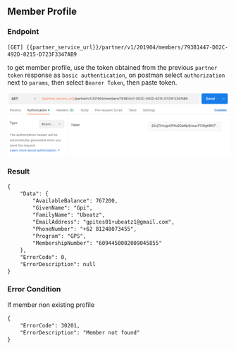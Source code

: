 ## Member Profile

### Endpoint
````
[GET] {{partner_service_url}}/partner/v1/201904/members/793B1447-D02C-492D-8215-D723F3347AB9
````
to get member profile, use the token obtained from the previous ``partner token`` response as ``basic authentication``, on postman select ``authorization`` next to ``params``, then select ``Bearer Token``, then paste token.

![tokenmemberprofile](img/tokenmemberprofile.png)

### Result
````
{
    "Data": {
        "AvailableBalance": 767200,
        "GivenName": "Gpi",
        "FamilyName": "Ubeatz",
        "EmailAddress": "gpites01+ubeatz1@gmail.com",
        "PhoneNumber": "+62 81248073455",
        "Program": "GPS",
        "MembershipNumber": "6094450002009045855"
    },
    "ErrorCode": 0,
    "ErrorDescription": null
}
````
### Error Condition

If member non existing profile
````
{
    "ErrorCode": 30201,
    "ErrorDescription": "Member not found"
}
````